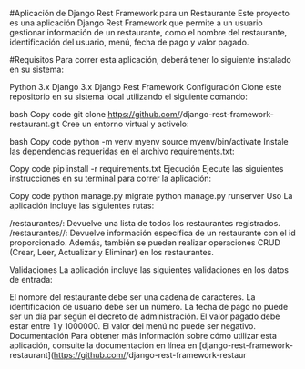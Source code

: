 #Aplicación de Django Rest Framework para un Restaurante
Este proyecto es una aplicación Django Rest Framework que permite a un usuario gestionar información de un restaurante, como el nombre del restaurante, identificación del usuario, menú, fecha de pago y valor pagado.

#Requisitos
Para correr esta aplicación, deberá tener lo siguiente instalado en su sistema:

Python 3.x
Django 3.x
Django Rest Framework
Configuración
Clone este repositorio en su sistema local utilizando el siguiente comando:

bash
Copy code
git clone https://github.com/<username>/django-rest-framework-restaurant.git
Cree un entorno virtual y activelo:

bash
Copy code
python -m venv myenv
source myenv/bin/activate
Instale las dependencias requeridas en el archivo requirements.txt:

Copy code
pip install -r requirements.txt
Ejecución
Ejecute las siguientes instrucciones en su terminal para correr la aplicación:

Copy code
python manage.py migrate
python manage.py runserver
Uso
La aplicación incluye las siguientes rutas:

/restaurantes/: Devuelve una lista de todos los restaurantes registrados.
/restaurantes/<id>/: Devuelve información específica de un restaurante con el id proporcionado.
Además, también se pueden realizar operaciones CRUD (Crear, Leer, Actualizar y Eliminar) en los restaurantes.

Validaciones
La aplicación incluye las siguientes validaciones en los datos de entrada:

El nombre del restaurante debe ser una cadena de caracteres.
La identificación de usuario debe ser un número.
La fecha de pago no puede ser un día par según el decreto de administración.
El valor pagado debe estar entre 1 y 1000000.
El valor del menú no puede ser negativo.
Documentación
Para obtener más información sobre cómo utilizar esta aplicación, consulte la documentación en línea en [django-rest-framework-restaurant](https://github.com/<username>/django-rest-framework-restaur
